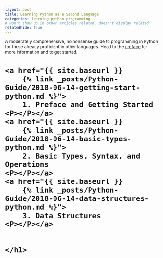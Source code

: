 ```yaml
---
layout: post
title: Learning Python as a Second Language
categories: learning python programming
# won't show up in other articles related, doesn't display related
relatedhide: true
---
```


<p>
A moderately comprehensive, no nonsense guide to programming in Python for
those already proficient in other languages.
Head to the 
<a href="{{ site.baseurl }} 
{% link _posts/Python-Guide/2018-06-14-getting-start-python.md %}">preface</a>
for more information and to get started. 
</p>


<div class="posts">
  <div class="post">
    <h1 class="post-title">
    <!-- links to articles go here -->

    <a href="{{ site.baseurl }}
        {% link _posts/Python-Guide/2018-06-14-getting-start-python.md %}">
        1. Preface and Getting Started
    <P></P></a>
    <a href="{{ site.baseurl }}
        {% link _posts/Python-Guide/2018-06-14-basic-types-python.md %}">
        2. Basic Types, Syntax, and Operations
    <P></P></a>
    <a href="{{ site.baseurl }}
        {% link _posts/Python-Guide/2018-06-14-data-structures-python.md %}">
        3. Data Structures
    <P></P></a>


    </h1>
  </div>
</div>

